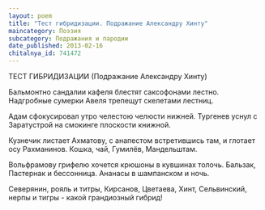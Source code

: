 ```yaml
---
layout: poem
title: "Тест гибридизации. Подражание Александру Хинту"
maincategory: Поэзия
subcategory: Подражания и пародии
date_published: 2013-02-16
chitalnya_id: 741472
---
```




ТЕСТ ГИБРИДИЗАЦИИ
(Подражание Александру Хинту)

Бальмонтно сандалии кафеля
блестят саксофонами лестно.
Надгробные сумерки Авеля
трепещут скелетами лестниц.

Адам сфокусировал утро
челестою челюсти нижней.
Тургенев уснул с Заратустрой
на смокинге плоскости книжной.

Кузнечик листает Ахматову,
с анапестом встретившись там,
и глотает осу Рахманинов.
Кошка, чай, Гумилёв, Мандельштам.

Вольфрамову грифелю хочется
крюшоны в кувшинах толочь.
Бальзак, Пастернак и бессонница.
Ананасы в шампанском и ночь.

Северянин, рояль и титры,
Кирсанов, Цветаева, Хинт,
Сельвинский, нерпы и тигры -
какой грандиозный гибрид!






